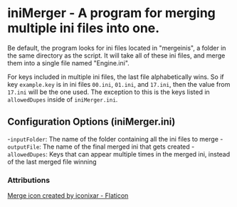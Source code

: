 # iniMerger - A program for merging multiple ini files into one.

Be default, the program looks for ini files located in "mergeinis", a folder in the same directory as the script. It will take all of these ini files, and merge them into a single file named "Engine.ini".

For keys included in multiple ini files, the last file alphabetically wins. So if key `example.key` is in ini files `00.ini`, `01.ini`, and `17.ini`, then the value from `17.ini` will be the one used. The exception to this is the keys listed in `allowedDupes` inside of `iniMerger.ini`.

## Configuration Options (iniMerger.ini)
-`inputFolder`: The name of the folder containing all the ini files to merge
-`outputFile`: The name of the final merged ini that gets created
-`allowedDupes`: Keys that can appear multiple times in the merged ini, instead of the last merged file winning

### Attributions

[Merge icon created by iconixar - Flaticon](https://www.flaticon.com/free-icons/merge)
